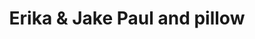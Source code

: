 ---
pid: llp603
title: Erika & Jake Paul and pillow
location_transcription: California Los Angeles
coordinates: "[-118.30521310795, 34.035900723818]"
zipcode: 
gen_neighborhood: 
neighborhood: 
outside_phl: 
age: '10'
age_range: 6-13
instagram: 
image_file_name: llp_603.jpg
proposal_transcription: Erika and Jake Paul and pillow - game
topic: Sports,Youth
topic_summary: 0, 0
type: Playground
keywords_other: 
credit: Yaritza Nava
image_labels: 
twitter: 
facebook: 
permalink: "/monuments/llp603/"
layout: item-page
---